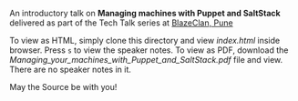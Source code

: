 An introductory talk on **Managing machines with Puppet and SaltStack** delivered as part of the Tech Talk series at [BlazeClan, Pune](http://blazeclan.com)

To view as HTML, simply clone this directory and view *index.html* inside browser. Press `s` to view the speaker notes.
To view as PDF, download the *Managing_your_machines_with_Puppet_and_SaltStack.pdf* file and view. There are no speaker notes in it.

May the Source be with you!

